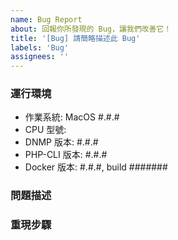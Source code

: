 ```yaml
---
name: Bug Report
about: 回報你所發現的 Bug，讓我們改善它！
title: '[Bug] 請簡略描述此 Bug'
labels: 'Bug'
assignees: ''
---
```


### 運行環境
- 作業系統: MacOS #.#.#
- CPU 型號:
- DNMP 版本: #.#.#
- PHP-CLI 版本: #.#.#
- Docker 版本: #.#.#, build #######

### 問題描述

### 重現步驟
